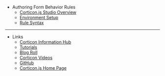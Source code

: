 
- Authoring Form Behavior Rules
  - [Corticon.js Studio Overview](README.md)
  - [Environment Setup](Getting-Started/get-set-up.md)
  - [Rule Syntax](Getting-Started/syntax.md.md)

---

- Links
  - [Corticon Information Hub](https://docs.progress.com/category/corticon-information-hub)
  - [Tutorials](https://www.progress.com/corticon/corticon-learning-center)
  - [Blog Roll](https://www.progress.com/blogs/cognitive-services)
  - [Corticon Videos](https://docs.progress.com/category/corticon-videos)
  - [GitHub](https://github.com/corticon/)
  - [Corticon.js Home Page](https://www.progress.com/corticon-js)
